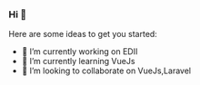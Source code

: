 ### Hi 👋
Here are some ideas to get you started:

- 🔭 I’m currently working on EDII
- 🌱 I’m currently learning VueJs
- 👯 I’m looking to collaborate on VueJs,Laravel

